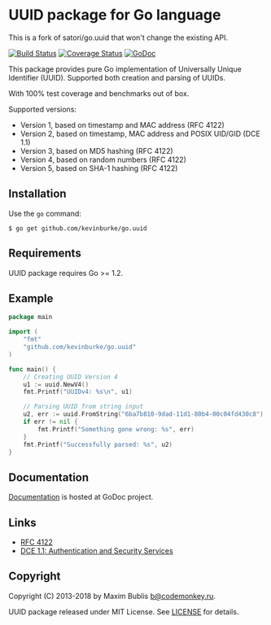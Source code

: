 # UUID package for Go language

This is a fork of satori/go.uuid that won't change the existing API.

[![Build Status](https://travis-ci.org/kevinburke/go.uuid.png?branch=master)](https://travis-ci.org/kevinburke/go.uuid)
[![Coverage Status](https://coveralls.io/repos/github/kevinburke/go.uuid/badge.svg?branch=master)](https://coveralls.io/github/kevinburke/go.uuid)
[![GoDoc](http://godoc.org/github.com/kevinburke/go.uuid?status.png)](http://godoc.org/github.com/kevinburke/go.uuid)

This package provides pure Go implementation of Universally Unique Identifier (UUID). Supported both creation and parsing of UUIDs.

With 100% test coverage and benchmarks out of box.

Supported versions:
* Version 1, based on timestamp and MAC address (RFC 4122)
* Version 2, based on timestamp, MAC address and POSIX UID/GID (DCE 1.1)
* Version 3, based on MD5 hashing (RFC 4122)
* Version 4, based on random numbers (RFC 4122)
* Version 5, based on SHA-1 hashing (RFC 4122)

## Installation

Use the `go` command:

	$ go get github.com/kevinburke/go.uuid

## Requirements

UUID package requires Go >= 1.2.

## Example

```go
package main

import (
	"fmt"
	"github.com/kevinburke/go.uuid"
)

func main() {
	// Creating UUID Version 4
	u1 := uuid.NewV4()
	fmt.Printf("UUIDv4: %s\n", u1)

	// Parsing UUID from string input
	u2, err := uuid.FromString("6ba7b810-9dad-11d1-80b4-00c04fd430c8")
	if err != nil {
		fmt.Printf("Something gone wrong: %s", err)
	}
	fmt.Printf("Successfully parsed: %s", u2)
}
```

## Documentation

[Documentation](http://godoc.org/github.com/kevinburke/go.uuid) is hosted at GoDoc project.

## Links
* [RFC 4122](http://tools.ietf.org/html/rfc4122)
* [DCE 1.1: Authentication and Security Services](http://pubs.opengroup.org/onlinepubs/9696989899/chap5.htm#tagcjh_08_02_01_01)

## Copyright

Copyright (C) 2013-2018 by Maxim Bublis <b@codemonkey.ru>.

UUID package released under MIT License.
See [LICENSE](https://github.com/kevinburke/go.uuid/blob/master/LICENSE) for details.
